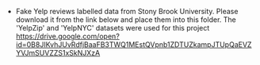 * Fake Yelp reviews labelled data from Stony Brook University. Please download it from the link below and place them into this folder. The 'YelpZip' and 'YelpNYC' datasets were used for this project
https://drive.google.com/open?id=0B8JIKvhJUvRdfjBaaFB3TWQ1MEstQVpnb1ZDTUZkampJTUpQaEVZYVJmSUVZZS1xSkNJXzA
